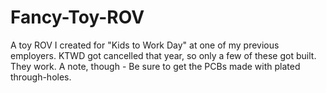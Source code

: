 # Fancy-Toy-ROV
A toy ROV I created for "Kids to Work Day" at one of my previous employers. KTWD got cancelled that year, so only a few of these got built.  They work. A note, though - Be sure to get the PCBs made with plated through-holes.
